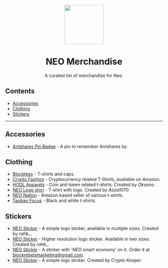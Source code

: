 <p align="center">
  <img 
    src="http://res.cloudinary.com/vidsy/image/upload/v1503160820/CoZ_Icon_DARKBLUE_200x178px_oq0gxm.png" 
    width="125px"
  >
</p>

<h1 align="center">NEO Merchandise</h1>

<p align="center">
  A curated list of merchandise for Neo.
</p>

## Contents

- [Accessories](#accessories)
- [Clothing](#clothing)
- [Stickers](#stickers)

<!--
When listing a product, stick to the following guidelines:
* - [Product](https://link_here.com) - Short description of the product. Credits to designer if known.
* For layout help (markup), check out this link: https://github.com/adam-p/markdown-here/wiki/Markdown-Cheatsheet.
* When adding a product or category, please make sure to keep the list in that category in alphabetical order!
-->

---

## Accessories

- [Antshares Pin Badge](http://www.moderndayminer.com/product/antshares-pin-badge/) - A pin to remember Antshares by.


## Clothing

- [Blocktees](https://www.blocktees.store/collections/neo-smart-collection) - T-shirts and caps.
- [Crypto Fashion](https://www.amazon.com/s/ref=w_bl_sl_s_ap_web_7141123011?ie=UTF8&node=7141123011&field-brandtextbin=Crypto+Fashion) - Cryptocurrency related T-Shirts, available on Amazon.
- [HODL Apparels](https://www.redbubble.com/people/hecadothbelial?ref=artist_title_name) - Coin and token related t-shirts. Created by *Oksano*.
- [NEO Logo shirt](https://www.amazon.com/dp/B074Y6W1S1?th=1) - T-shirt with logo. Created by *Azza1070*.
- [NEO Nation](https://www.amazon.com/s/ref=w_bl_sl_s_ap_web_7141123011?ie=UTF8&node=7141123011&field-brandtextbin=NEO%20Nation) - Amazon based seller of various t-shirts.
- [Taobao Focus](https://shop.tbfocus.com/item.php?id=555009655617#3586596243203) - Black and white t-shirts.


## Stickers

- [NEO Sticker](https://www.redbubble.com/people/tshirtdesign/works/27735886-neo-former-antshares-logo?p=sticker) - A simple logo sticker, available in multiple sizes. Created by *rahb_*.
- [NEO Sticker](https://www.redbubble.com/people/rahbwormlord/works/27799013-neo-smart-economy-hd-logo?p=sticker) - Higher resolution logo sticker. Available in two sizes. Created by *rahb_*.
- [NEO Sticker](http://imgur.com/iqvFNAw) - A sticker with 'NEO smart economy' on it. Order it at [blockrebelsmarketing@gmail.com](mailto:blockrebelsmarketing@gmail.com).
- [NEO Sticker](https://www.redbubble.com/people/with-care/works/27126848-neo?grid_pos=2&p=sticker&rbs=3fd9cbb7-0d6a-4a49-9ae5-a4943ccfcf7d&ref=shop_grid) - A simple logo sticker. Created by *Crypto Keeper*.
